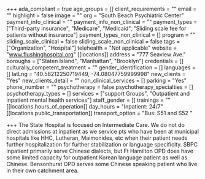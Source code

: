 +++
ada_compliant = true
age_groups = []
client_requirements = ""
email = ""
highlight = false
image = ""
org = "South Beach Psychiatric Center"
payment_info_clinical = ""
payment_info_non_clinical = ""
payment_types = ["Third-party insurance", "Medicare", "Medicaid", "Sliding scale fee for patients without insurance"]
payment_types_non_clinical = []
program = ""
sliding_scale_clinical = false
sliding_scale_non_clinical = false
tags = ["Organization", "Hospital"]
telehealth = "Not applicable"
website = "www.flushinghospital.org"
[[locations]]
address = "777 Seaview Ave."
boroughs = ["Staten Island", "Manhattan", "Brooklyn"]
credentials = []
culturally_competent_treatment = ""
gender_identification = []
languages = []
latLng = "40.58212250719449, -74.08047759999998"
new_clients = "Yes"
new_clients_detail = ""
non_clinical_services = []
parking = "Yes"
phone_number = ""
psychotherapy = false
psychotherapy_specialties = []
psychotherapy_types = []
services = ["support Groups", "Outpatient and inpatient mental health services"]
staff_gender = []
trainings = ""
[[locations.hours_of_operation]]
day_hours = "Inpatient: 24/7"
[[locations.public_transportation]]
transport_option = "Bus: S51 and S52 "

+++
The State Hospital is focused on Intermediate Care. We do not do direct admissions at inpatient as we service pts who have been at municipal hospitals like HHC, Lutheran, Maimonides, etc when their patient needs further hospitalization for further stabilization or language specificity. SBPC inpatient primarily serve Chinese dialects, but Ft Hamilton OPD does have some limited capacity for outpatient Korean language patient as well as Chinese. Bensonhurst OPD serves some Chinese speaking patient who live in their own catchment area.